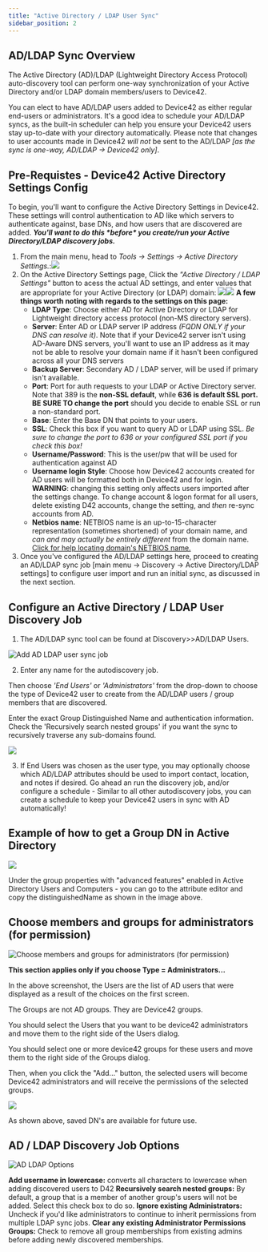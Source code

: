 ```yaml
---
title: "Active Directory / LDAP User Sync"
sidebar_position: 2
---
```


## AD/LDAP Sync Overview

The Active Directory (AD)/LDAP (Lightweight Directory Access Protocol) auto-discovery tool can perform one-way synchronization of your Active Directory and/or LDAP domain members/users to Device42.

You can elect to have AD/LDAP users added to Device42 as either regular end-users or administrators. It's a good idea to schedule your AD/LDAP syncs, as the built-in scheduler can help you ensure your Device42 users stay up-to-date with your directory automatically. Please note that changes to user accounts made in Device42 _will not_ be sent to the AD/LDAP _\[as the sync is one-way, AD/LDAP -> Device42 only\]_.

## Pre-Requistes - Device42 Active Directory Settings Config

To begin, you'll want to configure the Active Directory Settings in Device42. These settings will control authentication to AD like which servers to authenticate against, base DNs, and how users that are discovered are added. _**You'll want to do this \*before\* you create/run your Active Directory/LDAP discovery jobs.**_

1. From the main menu, head to _Tools -> Settings -> Active Directory Settings._:![](/assets/images/AD1.png)
2. On the Active Directory Settings page, Click the _"Active Directory / LDAP Settings"_ button to acess the actual AD settings, and enter values that are appropriate for your Active Directory (or LDAP) domain: ![](/assets/images/AD3.png)![](/assets/images/AD2.png) **A few things worth noting with regards to the settings on this page:**
    - **LDAP Type**: Choose either AD for Active Directory or LDAP for Lightweight directory access protocol (non-MS directory servers).
    - **Server**: Enter AD or LDAP server IP address _(FQDN ONLY if your DNS can resolve it)_. Note that if your Device42 server isn't using AD-Aware DNS servers, you'll want to use an IP address as it may not be able to resolve your domain name if it hasn't been configured across all your DNS servers
    - **Backup Server**: Secondary AD / LDAP server, will be used if primary isn't available.
    - **Port**: Port for auth requests to your LDAP or Active Directory server. Note that 389 is the **non-SSL default**, while **636 is default SSL port. BE SURE TO change the port** should you decide to enable SSL or run a non-standard port.
    - **Base**: Enter the Base DN that points to your users.
    - **SSL**: Check this box if you want to query AD or LDAP using SSL. _Be sure to change the port to 636 or your configured SSL port if you check this box!_
    - **Username/Password**: This is the user/pw that will be used for authentication against AD
    - **Username login Style**: Choose how Device42 accounts created for AD users will be formatted both in Device42 and for login. **WARNING**: changing this setting only affects users imported after the settings change. To change account & logon format for all users, delete existing D42 accounts, change the setting, and _then_ re-sync accounts from AD.
    - **Netbios name**: NETBIOS name is an up-to-15-character representation (sometimes shortened) of your domain name, and _can and may actually be entirely different_ from the domain name. [Click for help locating domain's NETBIOS name.](https://smallcitydesign.com/netbios-name/)
3. Once you've configured the AD/LDAP settings here, proceed to creating an AD/LDAP sync job \[main menu -> Discovery -> Active Directory/LDAP settings\] to configure user import and run an initial sync, as discussed in the next section.

## Configure an Active Directory / LDAP User Discovery Job

1) The AD/LDAP sync tool can be found at Discovery>>AD/LDAP Users.

![Add AD LDAP user sync job](/assets/images/add_ad-LDAP_sync.png)

2) Enter any name for the autodiscovery job.

Then choose _'End Users'_ or _'Administrators'_ from the drop-down to choose the type of Device42 user to create from the AD/LDAP users / group members that are discovered.

Enter the exact Group Distinguished Name and authentication information. Check the 'Recursively search nested groups' if you want the sync to recursively traverse any sub-domains found.

![](/assets/images/media_1424428858240.png)

3) If End Users was chosen as the user type, you may optionally choose which AD/LDAP attributes should be used to import contact, location, and notes if desired. Go ahead an run the discovery job, and/or configure a schedule - Similar to all other autodiscovery jobs, you can create a schedule to keep your Device42 users in sync with AD automatically!

## Example of how to get a Group DN in Active Directory

![](/assets/images/wpid5372-AD-group-DN.png)

Under the group properties with "advanced features" enabled in Active Directory Users and Computers - you can go to the attribute editor and copy the distinguishedName as shown in the image above.

## Choose members and groups for administrators (for permission)

![Choose members and groups for administrators (for permission)](/assets/images/wpid5373-AD-save-dn.png)

**This section applies only if you choose Type = Administrators...**

In the above screenshot, the Users are the list of AD users that were displayed as a result of the choices on the first screen.

The Groups are not AD groups. They are Device42 groups.

You should select the Users that you want to be device42 administrators and move them to the right side of the Users dialog.

You should select one or more device42 groups for these users and move them to the right side of the Groups dialog.

Then, when you click the "Add..." button, the selected users will become Device42 administrators and will receive the permissions of the selected groups.

![](/assets/images/wpid5374-AD-use-saved-dn.png)

As shown above, saved DN's are available for future use.

## AD / LDAP Discovery Job Options

![AD LDAP Options](/assets/images/ad_LDAP_job_Options.png)

**Add username in lowercase:** converts all characters to lowercase when adding discovered users to D42 **Recursively search nested groups:** By default, a group that is a member of another group's users will not be added. Select this check box to do so. **Ignore existing Administrators:** Uncheck if you'd like administrators to continue to inherit permissions from multiple LDAP sync jobs. **Clear any existing Administrator Permissions Groups:** Check to remove all group memberships from existing admins before adding newly discovered memberships.
